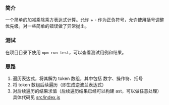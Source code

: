 ### 简介    
一个简单的加减乘除乘方表达式计算。允许 + - 作为正负符号，允许使用括号调整优先级。对一些简单的错误做了异常抛出。

### 测试    
在项目目录下使用 `npm run test`，可以查看测试用例和结果。

### 思路    
1. 遍历表达式，将其解为 token 数组，其中包括 数字、操作符、括号    
2. 将 token 数组后续遍历（即生成逆波兰表达式）    
3. 对后续遍历的结果求值（后续遍历结果已经可以构建 ast，可以做任意处理）    
具体代码见 [src/index.js](./src/index.js) 